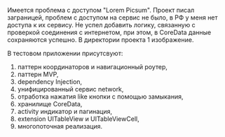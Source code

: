Имеется проблема с доступом "Lorem Picsum". Проект писал заграницей, проблем с доступом на сервис не было, в РФ у меня нет доступа к их сервису.
Не успел добавить логику, связанную с проверкой соединения с интернетом, при этом, в CoreData данные сохраняются успешно.
В директории проекта 1 изображение.

В тестовом приложении присутсвуют:
1) паттерн координаторов и навигационный роутер,
2) паттерн MVP,
3) dependency Injection,
4) унифицированный сервис network,
5) отработка нажатия like кнопки с помощью замыкания,
6) хранилище CoreData,
7) activity индикатор и пагинация,
8) extension UITableView и UITableViewCell,
9) многопоточная реализация.
